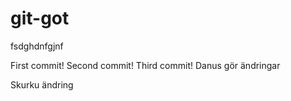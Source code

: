 # git-got
fsdghdnfgjnf

First commit!
Second commit!
Third commit!
Danus gör ändringar

Skurku ändring

